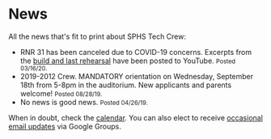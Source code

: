 <!-- title: News -->
<!-- categories: pages -->
<!-- tags: news -->
<!-- published: 2017-06-06T22:30:00-05:00 -->
<!-- updated: 2020-03-16T10:00:00-05:00 -->
<!-- summary: All the news that's fit to print about SPHS Tech Crew. -->

# News

All the news that's fit to print about SPHS Tech Crew:

* RNR 31 has been canceled due to COVID-19 concerns. Excerpts from the [build and last rehearsal](https://www.youtube.com/playlist?list=PLBm3S-aCMv3T5o49tqw9sFXAceMBsVS67) have been posted to YouTube. <small>Posted 03/16/20.</small>
* 2019-2012 Crew. MANDATORY orientation on Wednesday, September 18th from 5-8pm in the auditorium. New applicants and parents welcome! <small>Posted 08/28/19.</small>
* No news is good news. <small>Posted 04/26/19.</small>

When in doubt, check the [calendar](calendar.html). You can also elect to receive [occasional email updates](https://groups.google.com/forum/#!forum/crew-announce/join) via Google Groups.

<!-- EOF -->
